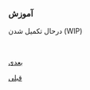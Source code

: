 ###  آموزش

درحال تکمیل شدن (WIP)


<br>

[ بعدی](/content/privacyCheckList.md)
<br>

[ قبلی](/content/privacy.md)

